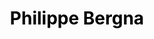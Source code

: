 ---
# Display name
title: '<span style="color: black;">Philippe Bergna'

# Full name 
first_name: 'Philippe'
last_name: 'Bergna'
# Status emoji
status:
  icon: 🎓

# Is this the primary user of the site?
superuser: true

# Highlight the author in author lists? (true/false)
highlight_name: true

# Role/position/tagline
role: '<span style="color: black;">Research Scientist for AI Safety and Security'


# Organizations/Affiliations to display in Biography block
organizations:
  - name: '<span style="color: black;">Advai"'
    url: "https://www.advai.co.uk/"

# Social network links
profiles:
  - icon: at-symbol
    url: 'pbergna753@gmail.com'
    label: "Email Me"
  - icon: brands/github
    url: "https://github.com/philippe-753"
    label: "GitHub"
  - icon: brands/linkedin
    url: "https://www.linkedin.com/in/philippe-bergna-59a20917b/"
    label: "LinkedIn"
  # - icon: academicons/google-scholar
  #   url: "https://scholar.google.com/citations?user=QEjxEjcAAAAJ&hl=enz"
  #   label: "My Work"
# Research Interests
interests:
  - "AI Safety and Security"
  - "Model Robustness"
  - "Out of Distribution Detection (OOD)"
  - "Computer Vision"
  - "Large Language models"
# Education
education:
  - area: "MEng in Engineering Mathematics with study abroad"
    institution: "University of Bristol"
    date_start: "2018-10-01"
    date_end: "2022-09-01"
    summary: |
      Achieved a 74% overall grade. I proposed a Multimodal Explaionable Fake News Detections framework.
  - area: "MS Artificial Intelligence"
    institution: "Katholieke Universiteit Leuven"
    date_start: "2020-10-01"
    date_end: "2021-08-01"
    summary: |
      Took an AI master’s degree in my third year at University.

    
# Work Experience
work:
  - position: "Research Scientist for AI Safety and Security"
    company_name: "Advai"
    date_start: "2022-09-01"
    date_end: "2025-01-01"
    summary: |
      At Advai in London, selected from 1 out of 500 applicants, I advanced AI safety and security as a Research Scientist and Engineer by developing cutting-edge adversarial attacks for defense and facial verification systems, optimizing object detection through active learning, and leading model safety consultations, resulting in significant performance improvements and securing multimillion-pound contracts.
  - position: "Teacher Assistant"
    company_name: "University of Bristol"
    date_start: "2021-09-01"
    date_end: "2022-06-01"
    summary: |
      Teaching Assistant for the following courses: Artificial Intelligence, Data Science, Computer Programming, and Engineering Physics, effectively teaching machine learning algorithms and programming concepts. I supervised final-year computer vision projects, provided comprehensive academic support by assisting students with exercises, debugging, and concept comprehension, and was uniquely selected as the sole TA without a PhD, showcasing my exceptional expertise and commitment.
  - position: "Front end Developer"
    company_name: "Alfrad"
    date_start: "2020-05-01"
    date_end: "2022-09-01"
    summary: |
      Created an mobile application that worked both android and ios using Javascript using react native.

# Skills
skills:
  - name: "Technical Skills"
    items:
      - name: "Python"
        description: "Advanced"
        percent: 98
        icon: code-bracket
      - name: "AI safety and robustness"
        description: "Strong foundation"
        percent: 95
        icon: chart-bar
      - name: "Computer vision"
        description: "Proficient"
        percent: 90
        icon: code
      - name: "Deep Learning"
        description: "Expertise in CNNs, RNNs, Transformers"
        percent: 90
        icon: neural-network
  - name: "Hobbies"
    color: '#eeac02'
    color_border: '#f0bf23'
    items:
      - name: "Brazilian Jiu-Jitsu"
        description: "Competitive training"
        percent: 90
        icon: person-fighting
      - name: "Salsa and Bachata Dancing"
        percent: 30
        icon: dance
      - name: "Gym"
        percent: 70
        icon: camera

# Publications
publications:
  - title: "Graph Neural Stochastic Differential Equations"
    url: "https://scholar.google.com/citations?view_op=view_citation&hl=en&user=QEjxEjcAAAAJ&citation_for_view=QEjxEjcAAAAJ:u5HHmVD_uO8C"
    authors: "Richard Bergna, Sergio Calvo-Ordoñez, Felix Opolka, Pietro Liò, Jose Miguel Hernandez-Lobato"
    conference: "ICML (In Preparation)"
    year: 2024
    
# Languages
languages:
  - name: "English"
    percent: 100
  - name: "Spanish"
    percent: 100
  - name: "Italian"
    percent: 75

# Awards and Certifications
awards:
  - title: "Natural Language Processing with Classification and Vector Spaces"
    url: "https://www.coursera.org/account/accomplishments/certificate/RQF7MCGT89TZ"
    date: '2023-11-25'
    awarder: "Coursera"
    icon: coursera
    summary: |
      Completed a comprehensive course covering neural networks, vector space models, and their applications in natural language processing tasks.
  - title: "Probabilistic Deep Learning with TensorFlow 2"
    url: "https://www.coursera.org/account/accomplishments/certificate/35AV6PTQH2HM"
    date: '2023-08-21'
    awarder: "Coursera"
    icon: coursera
    summary: |
      Completed an intermediate course focusing on probabilistic models, TensorFlow 2, and the application of deep learning techniques in uncertainty quantification.
  - title: "Supervised Machine Learning: Regression and Classification"
    url: "https://www.coursera.org/account/accomplishments/certificate/4ZT9YYBMMYSH"
    date: '2023-06-01'
    awarder: "Coursera"
    icon: coursera
    summary: |
      Gained skills in building and applying machine learning models for regression and classification, with a focus on practical implementation and evaluation.
  - title: "Getting Started with TensorFlow 2"
    url: "https://www.coursera.org/account/accomplishments/certificate/C6QU5WJZKKJ5"
    date: '2023-04-01'
    awarder: "Coursera"
    icon: coursera
    summary: |
      Completed an introductory course on using TensorFlow 2 for machine learning and neural networks, focusing on hands-on model development.
  - title: "Theory of Gaussian Process Regression for Machine Learning"
    url: "https://ude.my/UC-23e80233-ca21-422f-8053-c88de212c1cd"
    date: '2023-02-01'
    awarder: "Unknown"
    icon: generic
    summary: |
      Studied Gaussian Process regression theory, with a focus on probabilistic modeling and applications in machine learning.
  - title: "Hands-On Essentials - Data Warehouse"
    url: "https://www.credly.com/badges/426ef272-5a0f-4ff8-8634-fe01cd78aeab?source=linked_in_profile"
    date: '2021-01-01'
    awarder: "Credly"
    icon: credly
    summary: |
      Completed a practical course on data warehousing, covering essential concepts in data storage and retrieval for large-scale systems.

---
